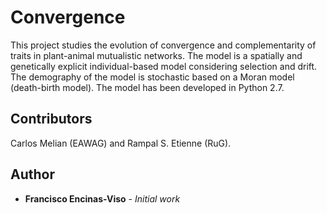 # Convergence

This project studies the evolution of convergence and complementarity of traits in plant-animal mutualistic networks.
The model is a spatially and genetically explicit individual-based model considering selection and drift. The demography of the model is stochastic based on a Moran model (death-birth model). 
The model has been developed in Python 2.7.

## Contributors
Carlos Melian (EAWAG) and Rampal S. Etienne (RuG).

## Author

* **Francisco Encinas-Viso** - *Initial work*
